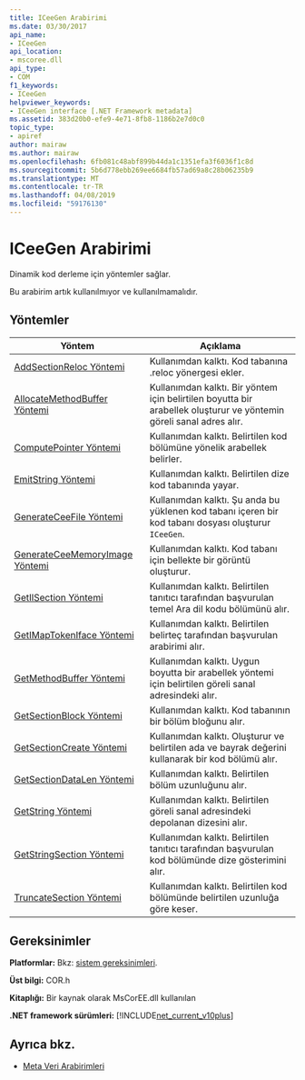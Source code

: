 ```yaml
---
title: ICeeGen Arabirimi
ms.date: 03/30/2017
api_name:
- ICeeGen
api_location:
- mscoree.dll
api_type:
- COM
f1_keywords:
- ICeeGen
helpviewer_keywords:
- ICeeGen interface [.NET Framework metadata]
ms.assetid: 383d20b0-efe9-4e71-8fb8-1186b2e7d0c0
topic_type:
- apiref
author: mairaw
ms.author: mairaw
ms.openlocfilehash: 6fb081c48abf899b44da1c1351efa3f6036f1c8d
ms.sourcegitcommit: 5b6d778ebb269ee6684fb57ad69a8c28b06235b9
ms.translationtype: MT
ms.contentlocale: tr-TR
ms.lasthandoff: 04/08/2019
ms.locfileid: "59176130"
---
```

# <a name="iceegen-interface"></a>ICeeGen Arabirimi
Dinamik kod derleme için yöntemler sağlar.  
  
 Bu arabirim artık kullanılmıyor ve kullanılmamalıdır.  
  
## <a name="methods"></a>Yöntemler  
  
|Yöntem|Açıklama|  
|------------|-----------------|  
|[AddSectionReloc Yöntemi](../../../../docs/framework/unmanaged-api/metadata/iceegen-addsectionreloc-method.md)|Kullanımdan kalktı. Kod tabanına .reloc yönergesi ekler.|  
|[AllocateMethodBuffer Yöntemi](../../../../docs/framework/unmanaged-api/metadata/iceegen-allocatemethodbuffer-method.md)|Kullanımdan kalktı. Bir yöntem için belirtilen boyutta bir arabellek oluşturur ve yöntemin göreli sanal adres alır.|  
|[ComputePointer Yöntemi](../../../../docs/framework/unmanaged-api/metadata/iceegen-computepointer-method.md)|Kullanımdan kalktı. Belirtilen kod bölümüne yönelik arabellek belirler.|  
|[EmitString Yöntemi](../../../../docs/framework/unmanaged-api/metadata/iceegen-emitstring-method.md)|Kullanımdan kalktı. Belirtilen dize kod tabanında yayar.|  
|[GenerateCeeFile Yöntemi](../../../../docs/framework/unmanaged-api/metadata/iceegen-generateceefile-method.md)|Kullanımdan kalktı. Şu anda bu yüklenen kod tabanı içeren bir kod tabanı dosyası oluşturur `ICeeGen`.|  
|[GenerateCeeMemoryImage Yöntemi](../../../../docs/framework/unmanaged-api/metadata/iceegen-generateceememoryimage-method.md)|Kullanımdan kalktı. Kod tabanı için bellekte bir görüntü oluşturur.|  
|[GetIlSection Yöntemi](../../../../docs/framework/unmanaged-api/metadata/iceegen-getilsection-method.md)|Kullanımdan kalktı. Belirtilen tanıtıcı tarafından başvurulan temel Ara dil kodu bölümünü alır.|  
|[GetIMapTokenIface Yöntemi](../../../../docs/framework/unmanaged-api/metadata/iceegen-getimaptokeniface-method.md)|Kullanımdan kalktı. Belirtilen belirteç tarafından başvurulan arabirimi alır.|  
|[GetMethodBuffer Yöntemi](../../../../docs/framework/unmanaged-api/metadata/iceegen-getmethodbuffer-method.md)|Kullanımdan kalktı. Uygun boyutta bir arabellek yöntemi için belirtilen göreli sanal adresindeki alır.|  
|[GetSectionBlock Yöntemi](../../../../docs/framework/unmanaged-api/metadata/iceegen-getsectionblock-method.md)|Kullanımdan kalktı. Kod tabanının bir bölüm bloğunu alır.|  
|[GetSectionCreate Yöntemi](../../../../docs/framework/unmanaged-api/metadata/iceegen-getsectioncreate-method.md)|Kullanımdan kalktı. Oluşturur ve belirtilen ada ve bayrak değerini kullanarak bir kod bölümü alır.|  
|[GetSectionDataLen Yöntemi](../../../../docs/framework/unmanaged-api/metadata/iceegen-getsectiondatalen-method.md)|Kullanımdan kalktı. Belirtilen bölüm uzunluğunu alır.|  
|[GetString Yöntemi](../../../../docs/framework/unmanaged-api/metadata/iceegen-getstring-method.md)|Kullanımdan kalktı. Belirtilen göreli sanal adresindeki depolanan dizesini alır.|  
|[GetStringSection Yöntemi](../../../../docs/framework/unmanaged-api/metadata/iceegen-getstringsection-method.md)|Kullanımdan kalktı. Belirtilen tanıtıcı tarafından başvurulan kod bölümünde dize gösterimini alır.|  
|[TruncateSection Yöntemi](../../../../docs/framework/unmanaged-api/metadata/iceegen-truncatesection-method.md)|Kullanımdan kalktı. Belirtilen kod bölümünde belirtilen uzunluğa göre keser.|  
  
## <a name="requirements"></a>Gereksinimler  
 **Platformlar:** Bkz: [sistem gereksinimleri](../../../../docs/framework/get-started/system-requirements.md).  
  
 **Üst bilgi:** COR.h  
  
 **Kitaplığı:** Bir kaynak olarak MsCorEE.dll kullanılan  
  
 **.NET framework sürümleri:** [!INCLUDE[net_current_v10plus](../../../../includes/net-current-v10plus-md.md)]  
  
## <a name="see-also"></a>Ayrıca bkz.

- [Meta Veri Arabirimleri](../../../../docs/framework/unmanaged-api/metadata/metadata-interfaces.md)
